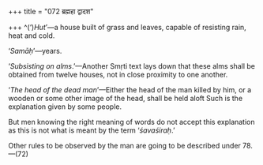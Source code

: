 +++
title = "072 ब्रह्महा द्वादश"

+++
^(‘)*Hut*’—a house built of grass and leaves, capable of resisting rain,
heat and cold.

‘*Samāḥ*’—years.

‘*Subsisting on alms*.’—Another Smṛti text lays down that these alms
shall be obtained from twelve houses, not in close proximity to one
another.

‘*The head of the dead man*’—Either the head of the man killed by him,
or a wooden or some other image of the head, shall be held aloft Such is
the explanation given by some people.

But men knowing the right meaning of words do not accept this
explanation as this is not what is meant by the term ‘*śavaśiraḥ*.’

Other rules to be observed by the man are going to be described under
78.—(72)


